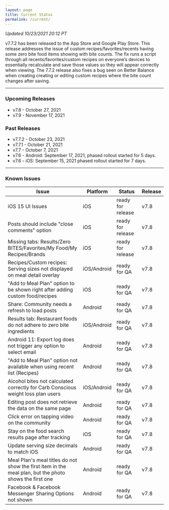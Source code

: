 ```yaml
---
layout: page
title: Current Status
permalink: /current/
---
```


_Updated 10/23/2021 20:12 PT_

v7.7.2 has been released to the App Store and Google Play Store. This release addresses the issue of custom recipes/favorites/recents having some zero bite food items showing with bite counts. The fix runs a script through all recents/favorites/custom recipes on everyone’s devices to essentially recalculate and save those values so they will appear correctly when viewing. The 7.7.2 release also fixes a bug seen on Better Balance when creating creating or editing custom recipes where the bite count changes after saving.

***

### Upcoming Releases
- v7.8    - October 27, 2021
- v7.9    - November 17, 2021
 
### Past Releases
- v7.7.2  - October 23, 2021
- v7.7.1  - October 21, 2021
- v7.7    - October 7, 2021
- v7.6    - Android: September 17, 2021, phased rollout started for 5 days.
- v7.6    - iOS: September 15, 2021 phased rollout started for 7 days.

***

### Known Issues

|Issue                          |Platform   | Status    | Release           |
| ---                           | ---       | ---       | ---               |
|iOS 15 UI Issues|iOS|ready for release| v7.8|
|Posts should include "close comments" option |iOS|ready for release| v7.8|
|Missing tabs: Results/Zero BITES/Favorites/My Food/My Recipes/Brands |iOS|ready for release| v7.8|
|Recipes/Custom recipes: Serving sizes not displayed on meal detail overlay |iOS/Android|ready for QA| v7.8|
|"Add to Meal Plan" option to be shown right after adding custom food/recipes |iOS|ready for QA| v7.8|
|Share: Community needs a refresh to load posts |Android|ready for QA| v7.8|
|Results tab: Restaurant foods do not adhere to zero bite ingredients |iOS/Android|ready for QA| v7.8|
|Android 11: Export log does not trigger any option to select email |Android|ready for QA| v7.8|
|"Add to Meal Plan" option not available when using recent list (Recipes) |Android|ready for QA| v7.8|
|Alcohol bites not calculated correctly for Carb Conscious weight loss plan users |iOS/Android|ready for QA| v7.8|
|Editing post does not retrieve the data on the same page |Android|ready for QA| v7.8|
|Click error on tapping video on the community |Android|ready for QA| v7.8|
|Stay on the food search results page after tracking|iOS|ready for QA| v7.8|
|Update serving size decimals to match iOS|Android|ready for QA| v7.8|
|Meal Plan's meal titles do not show the first item in the meal plan, but the photo shows the first one |Android|ready for QA| v7.8|
|Facebook & Facebook Messenger Sharing Options not shown  |Android|ready for QA| v7.8|
